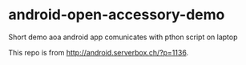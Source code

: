 # android-open-accessory-demo
Short demo aoa android app comunicates with pthon script on laptop

This repo is from http://android.serverbox.ch/?p=1136.
